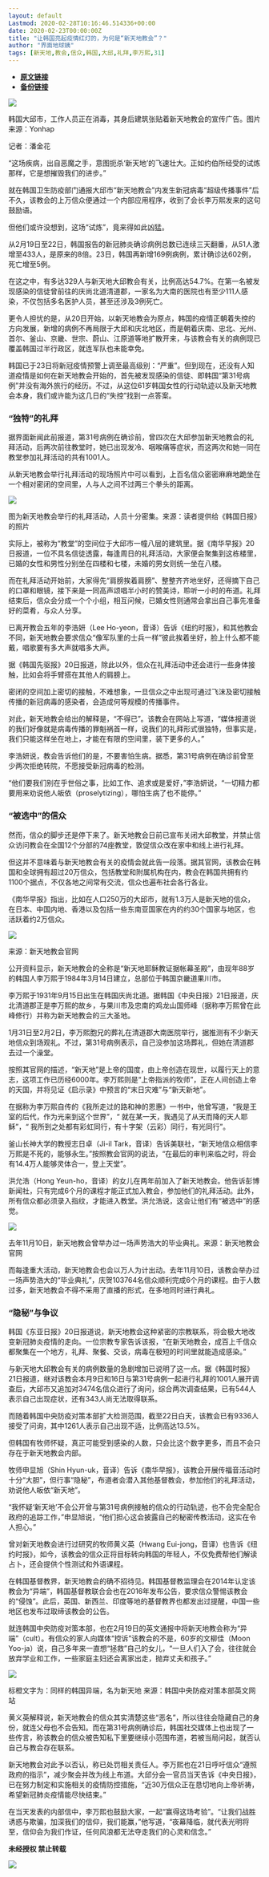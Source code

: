 ```yaml
---
layout: default
Lastmod: 2020-02-28T10:16:46.514336+00:00
date: 2020-02-23T00:00:00Z
title: "让韩国亮起疫情红灯的，为何是“新天地教会”？"
author: "界面地球姨"
tags: [新天地,教会,信众,韩国,大邱,礼拜,李万熙,31]
---
```


* [**原文链接**](https://mp.weixin.qq.com/s/kuqiaKH0CyOxZ5YTGQUtQA)
* [**备份链接**](http://archive.today/otKAh)


![](/images/post/681881da579368b52339a87864d6f2f2.jpg)

韩国大邱市，工作人员正在消毒，其身后建筑张贴着新天地教会的宣传广告。图片来源：Yonhap

记者：潘金花

“这场疾病，出自恶魔之手，意图扼杀‘新天地’的飞速壮大。正如约伯所经受的试炼那样，它是想摧毁我们的进步。”

就在韩国卫生防疫部门通报大邱市“新天地教会”内发生新冠病毒“超级传播事件”后不久，该教会的上万信众便通过一个内部应用程序，收到了会长李万熙发来的这句鼓励语。

但他们或许没想到，这场“试炼”，竟来得如此凶猛。

从2月19日至22日，韩国报告的新冠肺炎确诊病例总数已连续三天翻番，从51人激增至433人，是原来的8倍。23日，韩国再新增169例病例，累计确诊达602例，死亡增至5例。

在这之中，有多达329人与新天地大邱教会有关，比例高达54.7%。在第一名被发现感染的信徒曾前往的庆尚北道清道郡，一家名为大南的医院也有至少111人感染，不仅包括多名医护人员，甚至还涉及3例死亡。

更令人担忧的是，从20日开始，以新天地教会为原点，韩国的疫情正朝着失控的方向发展，新增的病例不再局限于大邱和庆北地区，而是朝着庆南、忠北、光州、首尔、釜山、京畿、世宗、蔚山、江原道等地扩散开来，与该教会有关的病例现已覆盖韩国过半行政区，就连军队也未能幸免。

韩国已于23日将新冠疫情预警上调至最高级别：“严重”。但到现在，还没有人知道疫情是如何在新天地教会开始的，首先被发现感染的信徒、即韩国“第31号病例”并没有海外旅行的经历。不过，从这位61岁韩国女性的行动轨迹以及新天地教会本身，我们或许能为这几日的“失控”找到一点答案。

  

  

### **“独特”的礼拜**  

据界面新闻此前报道，第31号病例在确诊前，曾四次在大邱参加新天地教会的礼拜活动，后两次前往教堂时，她已出现发冷、咽喉痛等症状，而这两次和她一同在教堂参加礼拜活动的共有1001人。

从新天地教会举行礼拜活动的现场照片中可以看到，上百名信众密密麻麻地跪坐在一个相对密闭的空间里，人与人之间不过两三个拳头的距离。

![](/images/post/f1fc105db42382b8326955c316db43b4.jpg)

图为新天地教会举行的礼拜活动，人员十分密集。来源：读者提供给《韩国日报》的照片

实际上，被称为“教堂”的空间位于大邱市一幢八层的建筑里。据《南华早报》20日报道，一位不具名信徒透露，每逢周日的礼拜活动，大家便会聚集到这栋楼里，已婚的女性和男性分别坐在四楼和七楼，未婚的男女则统一坐在八楼。

而在礼拜活动开始前，大家得先“肩膀挨着肩膀”、整整齐齐地坐好，还得摘下自己的口罩和眼镜，接下来是一同高声颂唱半小时的赞美诗，聆听一小时的布道。礼拜结束后，信众会分成一个个小组，相互问候，已婚女性则通常会拿出自己事先准备好的菜肴，与众人分享。

已离开教会五年的李浩妍（Lee Ho-yeon，音译）告诉《纽约时报》，和其他教会不同，新天地教会要求信众“像军队里的士兵一样”彼此挨着坐好，脸上什么都不能戴，唱歌要有多大声就唱多大声。

据《韩国先驱报》20日报道，除此以外，信众在礼拜活动中还会进行一些身体接触，比如会将手臂搭在其他人的肩膀上。

密闭的空间加上密切的接触，不难想象，一旦信众之中出现可通过飞沫及密切接触传播的新冠病毒的感染者，会造成何等规模的传播事件。

对此，新天地教会给出的解释是，“不得已”。该教会在网站上写道，“媒体报道说的我们好像就是病毒传播的罪魁祸首一样，说我们的礼拜形式很独特，但事实是，我们只能这样坐在地上，才能在有限的空间里，装下更多的人。”

李浩妍说，教会告诉他们的是，不要害怕生病。据悉，第31号病例在确诊前曾至少两次拒绝转院，不愿接受新冠病毒的检测。

“他们要我们别在乎世俗之事，比如工作、追求或是爱好，”李浩妍说，“一切精力都要用来劝说他人皈依（proselytizing），哪怕生病了也不能停。”

  

  

### **“被选中”的信众**  

然而，信众的脚步还是停下来了。新天地教会日前已宣布关闭大邱教堂，并禁止信众访问教会在全国12个分部的74座教堂，敦促信众改在家中和线上进行礼拜。

但这并不意味着与新天地教会有关的疫情会就此告一段落。据其官网，该教会在韩国和全球拥有超过20万信众，包括教堂和附属机构在内，教会在韩国共拥有约1100个据点，不仅各地之间常有交流，信众也遍布社会各行各业。

《南华早报》指出，比如在人口250万的大邱市，就有1.3万人是新天地的信众，在日本、中国内地、香港以及包括一些东南亚国家在内的约30个国家与地区，也活跃着约2万信众。

![](/images/post/6dafb90cbb25200f590d448685e045e0.jpg)

来源：新天地教会官网

公开资料显示，新天地教会的全称是“新天地耶稣教证据帐幕圣殿”，由现年88岁的韩国人李万熙于1984年3月14日建立，总部位于韩国京畿道果川市。

李万熙于1931年9月15日出生在韩国庆尚北道。据韩国《中央日报》21日报道，庆北清道郡正是李万熙的故乡，与果川市及忠南的鸡龙山国师峰（据称李万熙曾在此峰修行）并称为新天地教会的三大圣地。

1月31日至2月2日，李万熙胞兄的葬礼在清道郡大南医院举行，据推测有不少新天地信众到场观礼。不过，第31号病例表示，自己没参加这场葬礼，但她在清道郡去过一个澡堂。

按照其官网的描述，“新天地”是上帝的国度，由上帝创造在现世，以履行天上的意志，这项工作已历经6000年。李万熙则是“上帝指派的牧师”，正在人间创造上帝的天国，并将见证《启示录》中预言的“末日灾难”与“新天新地”。

在据称为李万熙自传的《我所走过的路和神的恩惠》一书中，他曾写道，“我是王室的后代，作为光来到这个世界”，“ 就在某一天，我遇见了从天而降的天人耶稣”，“ 我所到之处都有彩虹同行，有十字架（云彩）同行，有光同行”。

釜山长神大学的教授志日卓（Ji-il Tark，音译）告诉美联社，“新天地信众相信李万熙是不死的，能够永生。”按照教会官网的说法，“在最后的审判来临之时，将会有14.4万人能够灵体合一，登上天堂”。

洪允浩（Hong Yeun-ho，音译）的女儿在两年前加入了新天地教会。他告诉彭博新闻社，只有完成6个月的课程才能正式加入教会，参加他们的礼拜活动。此外，所有信众都必须录入指纹，才能进入教堂。洪允浩说，这会让他们有“被选中”的感觉。

![](/images/post/693b647bebd7518e0c3bca851d7fe7bf.jpg)

去年11月10日，新天地教会曾举办过一场声势浩大的毕业典礼。来源：新天地教会官网

而每逢重大活动，新天地教会也会以万人为计出动。去年11月10日，该教会举办过一场声势浩大的“毕业典礼”，庆贺103764名信众顺利完成6个月的课程。由于人数过多，新天地教会不得不采用了直播的形式，在多地同时进行典礼。

  

  

### **“隐秘”与争议**  

韩国《东亚日报》20日报道说，新天地教会这种紧密的宗教联系，将会极大地改变新冠肺炎疫情的走向。一位宗教专家告诉该报，“在新天地教会，成百上千信众都聚集在一个地方，礼拜、聚餐、交谈，病毒在极短的时间里就能造成感染。”

与新天地大邱教会有关的病例数量的急剧增加已说明了这一点。据《韩国时报》21日报道，继对该教会本月9日和16日与第31号病例一起进行礼拜的1001人展开调查后，大邱市又追加对3474名信众进行了询问，综合两次调查结果，已有544人表示自己出现症状，还有343人尚无法取得联系。

而随着韩国中央防疫对策本部扩大检测范围，截至22日白天，该教会已有9336人接受了问询，其中1261人表示自己出现不适，比例高达13.5%。

但韩国有牧师怀疑，真正可能受到感染的人数，只会比这个数字更多，而且不会只存在于新天地教会内部。

牧师申显旭（Shin Hyun-uk，音译）告诉《南华早报》，该教会开展传福音活动时十分“大胆”，但行事“隐秘”，布道者会潜入其他基督教会，参加他们的礼拜活动，劝说他人皈依“新天地”。

“我怀疑‘新天地’不会公开曾与第31号病例接触的信众的行动轨迹，也不会完全配合政府的追踪工作，”申显旭说，“他们担心这会披露自己的秘密传教活动，这实在令人担心。”

曾对新天地教会进行过研究的牧师黄义英（Hwang Eui-jong，音译）也告诉《纽约时报》，如今，该教会的信众正将目标转向韩国的年轻人，不仅免费帮他们解读占卜，还会提供个性测试和外语课程。

在韩国基督教界，新天地教会的确不招待见。韩国基督教监理会在2014年认定该教会为“异端”，韩国基督教联合会也在2016年发布公告，要求信众警惕该教会的“侵蚀”。此后，英国、新西兰、印度等地的基督教界也都发出过提醒，中国一些地区也发布过取缔该教会的公告。

就连韩国中央防疫对策本部，也在2月19日的英文通报中将新天地教会称为“异端”（cult）。有信众的家人向媒体“控诉”该教会的不是，60岁的文柳佳（Moon Yoo-ja）说，自己多年来一直想“拯救”自己的女儿，“一旦人们入了会，往往就会放弃学业和工作，一些家庭主妇还会离家出走，抛弃丈夫和孩子。”

![](/images/post/4ea1ae6daccb12d2799aab86002cb54e.jpg)

标橙文字为：同样的韩国异端，名为新天地 来源：韩国中央防疫对策本部英文网站

黄义英解释说，新天地教会的信众其实清楚这些“恶名”，所以往往会隐藏自己的身份，就连父母也不会告知。而在第31号病例确诊后，韩国社交媒体上也出现了一些传言，称该教会的信众被告知私下里要继续小范围布道，若被当局问起，就否认自己与教会存在联系。

新天地教会对此予以否认，称已处罚相关责任人。李万熙也在21日呼吁信众“遵照政府的指示”，减少聚会并改为线上布道。大邱分会一官员当天告诉《中央日报》，已在努力制定和实施相关的疫情防控措施，“近30万信众正在恳切地向上帝祈祷，希望新冠肺炎疫情能尽快结束。”

在当天发表的内部信中，李万熙也鼓励大家，一起“赢得这场考验”。“让我们战胜诱惑与欺骗，加深我们的信仰，我们能赢，”他写道，“夜幕降临，就代表光明将至，信仰会为我们作证，任何风浪都无法夺走我们的心灵和信念。”

  

**未经授权 禁止转载**

  

  

![](/images/post/3ef9527fd7edfb43b0c70486c7a956af.jpg)

